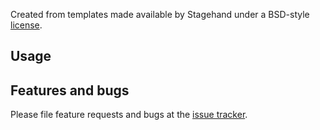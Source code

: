 

Created from templates made available by Stagehand under a BSD-style
[license](https://github.com/dart-lang/stagehand/blob/master/LICENSE).

## Usage


## Features and bugs

Please file feature requests and bugs at the [issue tracker][tracker].

[tracker]: http://example.com/issues/replaceme
